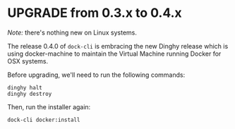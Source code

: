 # UPGRADE from 0.3.x to 0.4.x

*Note:* there's nothing new on Linux systems.

The release 0.4.0 of `dock-cli` is embracing the new Dinghy release which is using docker-machine to maintain the
Virtual Machine running Docker for OSX systems.

Before upgrading, we'll need to run the following commands:
```
dinghy halt
dinghy destroy
```

Then, run the installer again:
```
dock-cli docker:install
```

